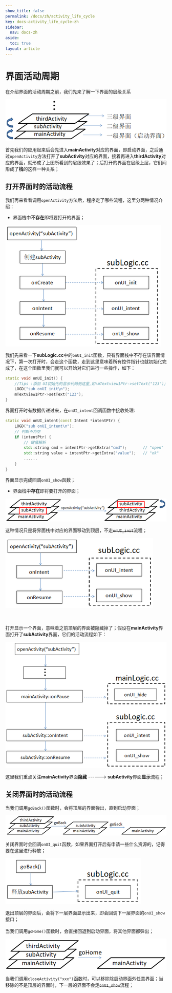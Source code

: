 ```yaml
---
show_title: false
permalink: /docs/zh/activity_life_cycle
key: docs-activity_life_cycle-zh
sidebar:
  nav: docs-zh
aside:
  toc: true
layout: article
---
```

# 界面活动周期
在介绍界面的活动周期之前，我们先来了解一下界面的层级关系

![](images/activity_hierarchy.png)

首先我们的应用起来后会先进入**mainActivity**对应的界面，即启动界面，之后通过`openActivity`方法打开了**subActivity**对应的界面，接着再进入**thirdActivity**对应的界面，就形成了上图所看到的层级效果了；后打开的界面在层级上层，它们间形成了**栈**的这样一种关系；

## 打开界面时的活动流程
我们再来看看调用`openActivity`方法后，程序走了哪些流程，这里分两种情况介绍：
* 界面栈中**不存在**即将要打开的界面；

![](images/openactivity_exist.png)

我们先来看一下**subLogic.cc**中的`onUI_init`函数，只有界面栈中不存在该界面情况下，第一次打开时，会走这个函数，走到这里意味着所有控件指针也就初始化完成了，在这个函数里我们就可以开始对它们进行一些操作，如下：
```c++
static void onUI_init() {
	//Tips :添加 UI初始化的显示代码到这里,如:mTextview1Ptr->setText("123");
	LOGD("sub onUI_init\n");
	mTextview1Ptr->setText("123");
}
```

界面打开时有数据传递过来，在`onUI_intent`回调函数中接收处理:
```c++
static void onUI_intent(const Intent *intentPtr) {
	LOGD("sub onUI_intent\n");
	// 判断不为空
	if (intentPtr) {
		// 键值解析
		std::string cmd = intentPtr->getExtra("cmd");		// "open"
		std::string value = intentPtr->getExtra("value");	// "ok"
		......
	}
}
```
界面显示完成回调`onUI_show`函数；

* 界面栈中**存在**即将要打开的界面；

![](images/openactivity_movetotop.png)

这种情况只是将界面栈中对应的界面移动到顶层，不走~~`onUI_init`~~流程；

![](images/openactivity_notexist.png)

<br/><br/>
打开显示一个界面，意味着之前顶层的界面被隐藏掉了；假设在**mainActivity**界面打开了**subActivity**界面，它们的活动流程如下：

![](images/activity_pause_and_resume.png)

这里我们重点关注**mainActivity**界面**隐藏** ------> **subActivity**界面**显示**流程；

## 关闭界面时的活动流程
当我们调用`goBack()`函数时，会将顶层的界面弹出，直到启动界面；

![](images/activity_goback.png)

关闭界面时会回调`onUI_quit`函数，如果界面打开后有申请一些什么资源的，记得要在这里进行释放；

![](images/activity_ui_quit.png)

退出顶层的界面后，会将下一层界面显示出来，即会回调下一层界面的`onUI_show`接口；<br/><br/>
当我们调用`goHome()`函数时，会直接回退到启动界面，将其他界面都弹出；

![](images/activity_gohome.png)

当我们调用`closeActivity("xxx")`函数时，可以移除除启动界面外任意界面；当移除的不是顶层的界面时，下一层的界面不会走~~`onUI_show`~~流程；